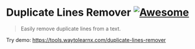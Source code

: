 # Duplicate Lines Remover [![Awesome](https://cdn.rawgit.com/sindresorhus/awesome/d7305f38d29fed78fa85652e3a63e154dd8e8829/media/badge.svg)](https://github.com/sindresorhus/awesome)

>Easily remove duplicate lines from a text.

Try demo: https://tools.waytolearnx.com/duplicate-lines-remover
